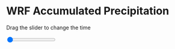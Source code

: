 <h1>WRF Accumulated Precipitation</h1>
<p>Drag the slider to change the time</p>

<div class="slidecontainer">
<input oninput='setImage(this)' class="slider" type="range" min="0" max="17" value="0" step="1" />
<img id='img'/>
</div>

<script>
var img = document.getElementById('img');
var img_array = ['/assets/images/wrf/r_wrfout_d01_2020-07-09_12:00:00.png',
'/assets/images/wrf/r_wrfout_d01_2020-07-09_13:00:00.png',
'/assets/images/wrf/r_wrfout_d01_2020-07-09_14:00:00.png',
'/assets/images/wrf/r_wrfout_d01_2020-07-09_15:00:00.png',
'/assets/images/wrf/r_wrfout_d01_2020-07-09_16:00:00.png',
'/assets/images/wrf/r_wrfout_d01_2020-07-09_17:00:00.png',
'/assets/images/wrf/r_wrfout_d01_2020-07-09_18:00:00.png',
'/assets/images/wrf/r_wrfout_d01_2020-07-09_19:00:00.png',
'/assets/images/wrf/r_wrfout_d01_2020-07-09_20:00:00.png',
'/assets/images/wrf/r_wrfout_d01_2020-07-09_21:00:00.png',
'/assets/images/wrf/r_wrfout_d01_2020-07-09_22:00:00.png',
'/assets/images/wrf/r_wrfout_d01_2020-07-09_23:00:00.png',
'/assets/images/wrf/r_wrfout_d01_2020-07-10_00:00:00.png',
'/assets/images/wrf/r_wrfout_d01_2020-07-10_01:00:00.png',
'/assets/images/wrf/r_wrfout_d01_2020-07-10_02:00:00.png',
'/assets/images/wrf/r_wrfout_d01_2020-07-10_03:00:00.png',
'/assets/images/wrf/r_wrfout_d01_2020-07-10_04:00:00.png',];
function setImage(obj)
{
        var value = obj.value;
        img.src = img_array[value];

}
</script>
